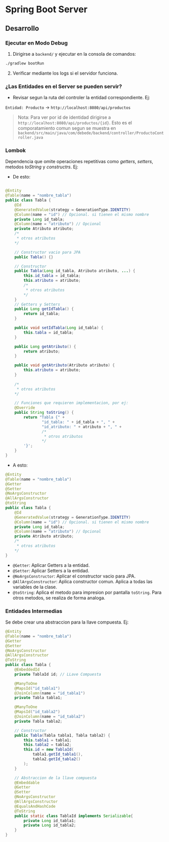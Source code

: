 # Spring Boot Server

## Desarrollo

### Ejecutar en Modo Debug

1. Dirigirse a `backend/` y ejecutar en la consola de comandos:

```bash
./gradlew bootRun
```

2. Verificar mediante los logs si el servidor funciona.

### ¿Las Entidades en el Server se pueden servir?

- Revisar segun la ruta del controler la entidad correspondiente. Ej:

`Entidad: Producto` -> `http://localhost:8080/api/productos`

> Nota: Para ver por id de identidad dirigirse a `http://localhost:8080/api/productos/{id}`.
> Esto es el comporatamiento comun segun se muestra en `backend/src/main/java/com/debede/backend/controller/ProductoController.java`

### Lombok

Dependencia que omite operaciones repetitivas como _getters_, _setters_, metodos
_toString_ y _constructrs_. Ej:

- De esto: 

```java

@Entity
@Table(name = "nombre_tabla")
public class Tabla {
    @Id
    @GeneratedValue(strategy = GenerationType.IDENTITY)
    @Column(name = "id") // Opcional. si tienen el mismo nombre
    private Long id_tabla;
    @Column(name = "atributo") // Opcional
    private Atributo atributo;
    /*
     * otros atributos
    */

    // Constructor vacio para JPA
    public Tabla() {}

    // Constructor
    public Tabla(Long id_tabla, Atributo atributo, ...) {
        this.id_tabla = id_tabla;
        this.atributo = atributo;
        /*
         * otros atributos
        */
    }
    // Getters y Setters
    public Long getIdTabla() {
        return id_tabla;
    }

    public void setIdTabla(Long id_tabla) {
        this.tabla = id_tabla;
    }

    public Long getAtributo() {
        return atributo;
    }

    public void getAtributo(Atributo atributo) {
        this.atributo = atributo;
    }
    
    /*
     * otros atributos
    */

    // Funciones que requieren implementacion, por ej:
    @Override
    public String toString() {
        return "Tabla {" +
                "id_tabla: " + id_tabla + ", " +
                "id_atributo: " + atributo + ", " +
                /*
                 * otros atributos
                */
        '}';
    }
}
```

- A esto: 

```java
@Entity
@Table(name = "nombre_tabla")
@Getter
@Setter
@NoArgsConstructor
@AllArgsConstructor
@toString
public class Tabla {
    @Id
    @GeneratedValue(strategy = GenerationType.IDENTITY)
    @Column(name = "id") // Opcional. si tienen el mismo nombre
    private Long id_tabla;
    @Column(name = "atributo") // Opcional
    private Atributo atributo;
    /*
     * otros atributos
    */
}
```
- `@Getter`: Aplicar Getters a la entidad.
- `@Setter`: Aplicar Setters a la entidad.
- `@NoArgsConstructor`: Aplicar el constructor vacio para JPA.
- `@AllArgsConstructor`: Aplica constructor comun. Aplica a todas las variables de la clase.
- `@toString`: Aplica el metodo para impresion por pantalla `toString`. Para otros metodos, se realiza de forma analoga.

### Entidades Intermedias

Se debe crear una abstraccion para la llave compuesta. Ej:

```java
@Entity
@Table(name = "nombre_tabla")
@Getter
@Setter
@NoArgsConstructor
@AllArgsConstructor
@ToString
public class Tabla {
    @EmbeddedId
    private TablaId id; // LLave Compuesta

    @ManyToOne
    @MapsId("id_tabla1")
    @JoinColumn(name = "id_tabla1")
    private Tabla tabla1;

    @ManyToOne
    @MapsId("id_tabla2")
    @JoinColumn(name = "id_tabla2")
    private Tabla tabla2;

    // Constructor
    public Tabla(Tabla tabla1, Tabla tabla2) {
        this.tabla1 = tabla1;
        this.tabla2 = tabla2;
        this.id = new TablaId(
            tabla1.getId_tabla1(),
            tabla2.getId_tabla2()
        );
    }

    // Abstraccion de la llave compuesta
    @Embeddable
    @Getter
    @Setter
    @NoArgsConstructor
    @AllArgsConstructor
    @EqualsAndHashCode
    @ToString
    public static class TablaId implements Serializable{
        private Long id_tabla1;
        private Long id_tabla2;
    }
}
```
